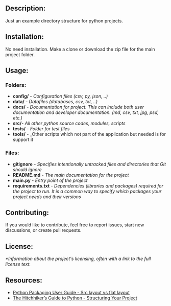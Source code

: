 ## Description:
Just an example directory structure for python projects.

## Installation:
No need installation. Make a clone or download the zip file for the main project folder.

## Usage:
### Folders:
- **config/** - _Configuration files (csv, py, json, ..)_ 
- **data/** - _Datafiles (databases, csv, txt, ..)_
- **docs/** - _Documentation for project. This can include both user documentation and developer documentation.
(md, csv, txt, jpg, psd, etc.)_
- **src/**- _All other python source codes, modules, scripts_
- **tests/** - _Folder for test files_
- **tools/** - _Other scripts which not part of the application but needed is for support it
### Files:
- **gitignore** - _Specifies intentionally untracked files and directories that Git should ignore_
- **README.md** - _The main documentation for the project_
- **main.py** - _Entry point of the project_
- **requirements.txt** - _Dependencies (libraries and packages) required for the project to run. It is a common 
way to specify which packages your project needs and their versions_

## Contributing:
If you would like to contribute, feel free to report issues, start new discussions, or create pull requests.

## License:
_*Information about the project's licensing, often with a link to the full license text._

## Resources:
- [Python Packaging User Guide - Src layout vs flat layout](https://packaging.python.org/en/latest/discussions/src-layout-vs-flat-layout/)
- [The Hitchhiker’s Guide to Python - Structuring Your Project](https://docs.python-guide.org/writing/structure/)